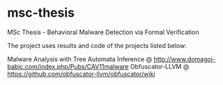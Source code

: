 # msc-thesis
MSc Thesis - Behavioral Malware Detection via Formal Verification

The project uses results and code of the projects listed below:

Malware Analysis with Tree Automata Inference @ http://www.domagoj-babic.com/index.php/Pubs/CAV11malware
Obfuscator-LLVM @ https://github.com/obfuscator-llvm/obfuscator/wiki
